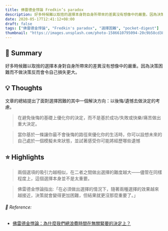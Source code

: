 ```yaml
---
title: 佛雷德金悖論 Fredkin’s paradox
description: 好多時候難以取捨的選擇本身對自身所帶來的差異沒有想像中的嚴重。因為決策困難而不做決策反而會令自己損失更大。
date: 2020-05-17T12:41:12+08:00
draft: false
tags: ["佛雷德金悖論", "Fredkin's paradox", "選擇困難", "pocket-digest"]
thumbnail: "https://images.unsplash.com/photo-1586610795094-20c9b58cd38c?ixlib=rb-1.2.1&ixid=eyJhcHBfaWQiOjEyMDd9&auto=format&fit=crop&w=1000&q=60"
---
```




## 🎯 Summary
好多時候難以取捨的選擇本身對自身所帶來的差異沒有想像中的嚴重。因為決策困難而不做決策反而會令自己損失更大。

## 💡 Thoughts
文章的總結提出了面對選擇困難的其中一個解決方向：以後悔/遺憾去做決定的考慮。

> 在避免後悔的基礎上優化你的決定，而不是基於成功/失敗或快樂/痛苦做出重大決定。

> 當你基於一條讓你最不會後悔的路徑來優化你的生活時，你可以設想未來的自己處於一個模擬未來狀態，並試著感受你可能將經歷哪些遺憾

## ⭐️ Highlights

> 兩個選項的吸引力越相似，在二者之間做出選擇的難度越大——儘管在同樣程度上，這個選擇本身並不是太重要。

> 佛雷德金悖論指出:「在必須做出選擇的情況下，隨著兩種選擇的效果越來越接近，決策就會變得更加困難，但結果就更沒那麼重要了。」



###### 🔗 Reference:

- [佛雷德金悖論：為什麼我們總浪費時間在無關緊要的決定上？](https://www.techbang.com/posts/78437-fredkin-paradox-why-do-we-always-waste-time-on-inconsequential-decisions)


